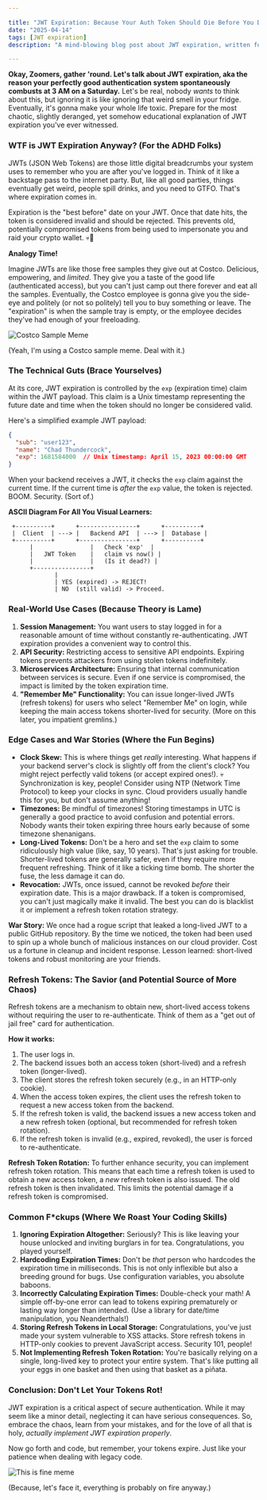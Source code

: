 ```yaml
---

title: "JWT Expiration: Because Your Auth Token Should Die Before You Do (Hopefully)"
date: "2025-04-14"
tags: [JWT expiration]
description: "A mind-blowing blog post about JWT expiration, written for chaotic Gen Z engineers. Prepare to have your sanity mildly questioned."

---
```


**Okay, Zoomers, gather 'round. Let's talk about JWT expiration, aka the reason your perfectly good authentication system spontaneously combusts at 3 AM on a Saturday.** Let's be real, nobody *wants* to think about this, but ignoring it is like ignoring that weird smell in your fridge. Eventually, it's gonna make your whole life toxic. Prepare for the most chaotic, slightly deranged, yet somehow educational explanation of JWT expiration you've ever witnessed.

### WTF is JWT Expiration Anyway? (For the ADHD Folks)

JWTs (JSON Web Tokens) are those little digital breadcrumbs your system uses to remember who you are after you've logged in. Think of it like a backstage pass to the internet party. But, like all good parties, things eventually get weird, people spill drinks, and you need to GTFO. That's where expiration comes in.

Expiration is the "best before" date on your JWT. Once that date hits, the token is considered invalid and should be rejected. This prevents old, potentially compromised tokens from being used to impersonate you and raid your crypto wallet. 💀🙏

**Analogy Time!**

Imagine JWTs are like those free samples they give out at Costco. Delicious, empowering, and *limited*. They give you a taste of the good life (authenticated access), but you can't just camp out there forever and eat all the samples. Eventually, the Costco employee is gonna give you the side-eye and politely (or not so politely) tell you to buy something or leave. The "expiration" is when the sample tray is empty, or the employee decides they've had enough of your freeloading.

![Costco Sample Meme](https://i.imgflip.com/3l769a.jpg)

(Yeah, I'm using a Costco sample meme. Deal with it.)

### The Technical Guts (Brace Yourselves)

At its core, JWT expiration is controlled by the `exp` (expiration time) claim within the JWT payload. This claim is a Unix timestamp representing the future date and time when the token should no longer be considered valid.

Here's a simplified example JWT payload:

```json
{
  "sub": "user123",
  "name": "Chad Thundercock",
  "exp": 1681584000  // Unix timestamp: April 15, 2023 00:00:00 GMT
}
```

When your backend receives a JWT, it checks the `exp` claim against the current time. If the current time is *after* the `exp` value, the token is rejected. BOOM. Security. (Sort of.)

**ASCII Diagram For All You Visual Learners:**

```
 +----------+      +----------------+      +----------+
 |  Client  | ---> |   Backend API  | ---> |  Database |
 +----------+      +----------------+      +----------+
      |                |   Check 'exp'  |
      |   JWT Token    |   claim vs now() |
      |                |   (Is it dead?) |
      +----------------+
             |
             | YES (expired) -> REJECT!
             | NO  (still valid) -> Proceed.
```

### Real-World Use Cases (Because Theory is Lame)

1.  **Session Management:** You want users to stay logged in for a reasonable amount of time without constantly re-authenticating. JWT expiration provides a convenient way to control this.
2.  **API Security:** Restricting access to sensitive API endpoints. Expiring tokens prevents attackers from using stolen tokens indefinitely.
3.  **Microservices Architecture:** Ensuring that internal communication between services is secure. Even if one service is compromised, the impact is limited by the token expiration time.
4.  **"Remember Me" Functionality:** You can issue longer-lived JWTs (refresh tokens) for users who select "Remember Me" on login, while keeping the main access tokens shorter-lived for security. (More on this later, you impatient gremlins.)

### Edge Cases and War Stories (Where the Fun Begins)

*   **Clock Skew:** This is where things get *really* interesting. What happens if your backend server's clock is slightly off from the client's clock? You might reject perfectly valid tokens (or accept expired ones!). 💀 Synchronization is key, people! Consider using NTP (Network Time Protocol) to keep your clocks in sync. Cloud providers usually handle this for you, but don't assume anything!
*   **Timezones:** Be mindful of timezones! Storing timestamps in UTC is generally a good practice to avoid confusion and potential errors. Nobody wants their token expiring three hours early because of some timezone shenanigans.
*   **Long-Lived Tokens:** Don't be a hero and set the `exp` claim to some ridiculously high value (like, say, 10 years). That's just asking for trouble. Shorter-lived tokens are generally safer, even if they require more frequent refreshing. Think of it like a ticking time bomb. The shorter the fuse, the less damage it can do.
*   **Revocation:** JWTs, once issued, cannot be revoked *before* their expiration date. This is a major drawback. If a token is compromised, you can't just magically make it invalid. The best you can do is blacklist it or implement a refresh token rotation strategy.

   **War Story:** We once had a rogue script that leaked a long-lived JWT to a public GitHub repository. By the time we noticed, the token had been used to spin up a whole bunch of malicious instances on our cloud provider. Cost us a fortune in cleanup and incident response. Lesson learned: short-lived tokens and robust monitoring are your friends.

### Refresh Tokens: The Savior (and Potential Source of More Chaos)

Refresh tokens are a mechanism to obtain new, short-lived access tokens without requiring the user to re-authenticate. Think of them as a "get out of jail free" card for authentication.

**How it works:**

1.  The user logs in.
2.  The backend issues both an access token (short-lived) and a refresh token (longer-lived).
3.  The client stores the refresh token securely (e.g., in an HTTP-only cookie).
4.  When the access token expires, the client uses the refresh token to request a new access token from the backend.
5.  If the refresh token is valid, the backend issues a new access token and a new refresh token (optional, but recommended for refresh token rotation).
6.  If the refresh token is invalid (e.g., expired, revoked), the user is forced to re-authenticate.

**Refresh Token Rotation:** To further enhance security, you can implement refresh token rotation. This means that each time a refresh token is used to obtain a new access token, a *new* refresh token is also issued. The old refresh token is then invalidated. This limits the potential damage if a refresh token is compromised.

### Common F*ckups (Where We Roast Your Coding Skills)

1.  **Ignoring Expiration Altogether:** Seriously? This is like leaving your house unlocked and inviting burglars in for tea. Congratulations, you played yourself.
2.  **Hardcoding Expiration Times:** Don't be *that* person who hardcodes the expiration time in milliseconds. This is not only inflexible but also a breeding ground for bugs. Use configuration variables, you absolute baboons.
3.  **Incorrectly Calculating Expiration Times:** Double-check your math! A simple off-by-one error can lead to tokens expiring prematurely or lasting way longer than intended. (Use a library for date/time manipulation, you Neanderthals!)
4.  **Storing Refresh Tokens in Local Storage:** Congratulations, you've just made your system vulnerable to XSS attacks. Store refresh tokens in HTTP-only cookies to prevent JavaScript access. Security 101, people!
5.  **Not Implementing Refresh Token Rotation:** You're basically relying on a single, long-lived key to protect your entire system. That's like putting all your eggs in one basket and then using that basket as a piñata.

### Conclusion: Don't Let Your Tokens Rot!

JWT expiration is a critical aspect of secure authentication. While it may seem like a minor detail, neglecting it can have serious consequences. So, embrace the chaos, learn from your mistakes, and for the love of all that is holy, *actually implement JWT expiration properly*.

Now go forth and code, but remember, your tokens expire. Just like your patience when dealing with legacy code.

![This is fine meme](https://i.kym-cdn.com/entries/icons/original/000/018/012/this_is_fine.jpeg)

(Because, let's face it, everything is probably on fire anyway.)

